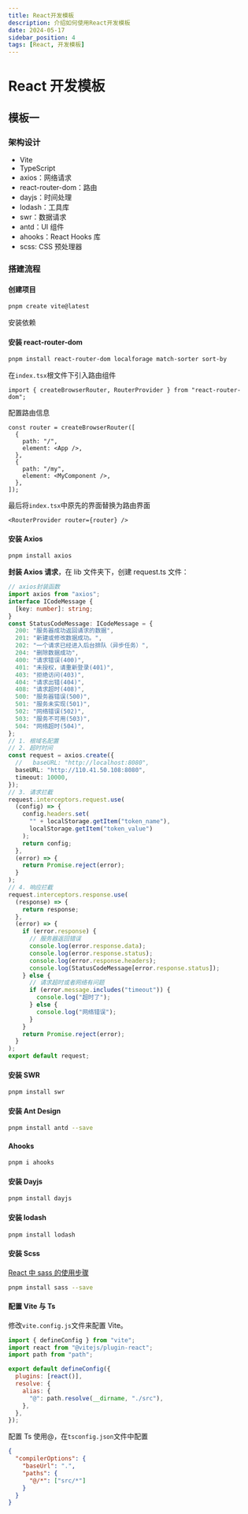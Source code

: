 ```yaml
---
title: React开发模板
description: 介绍如何使用React开发模板
date: 2024-05-17
sidebar_position: 4
tags: [React, 开发模板]
---
```


# React 开发模板

## 模板一

### 架构设计

- Vite
- TypeScript
- axios：网络请求
- react-router-dom：路由
- dayjs：时间处理
- lodash：工具库
- swr：数据请求
- antd：UI 组件
- ahooks：React Hooks 库
- scss: CSS 预处理器

### 搭建流程

#### 创建项目

```bash
pnpm create vite@latest
```

安装依赖

#### 安装 react-router-dom

```bash
pnpm install react-router-dom localforage match-sorter sort-by
```

在`index.tsx`根文件下引入路由组件

```tsx
import { createBrowserRouter, RouterProvider } from "react-router-dom";
```

配置路由信息

```tsx
const router = createBrowserRouter([
  {
    path: "/",
    element: <App />,
  },
  {
    path: "/my",
    element: <MyComponent />,
  },
]);
```

最后将`index.tsx`中原先的界面替换为路由界面

```tsx
<RouterProvider router={router} />
```

#### 安装 Axios

```bash
pnpm install axios
```

**封装 Axios 请求**，在 lib 文件夹下，创建 request.ts 文件：

```ts
// axios封装函数
import axios from "axios";
interface ICodeMessage {
  [key: number]: string;
}
const StatusCodeMessage: ICodeMessage = {
  200: "服务器成功返回请求的数据",
  201: "新建或修改数据成功。",
  202: "一个请求已经进入后台排队（异步任务）",
  204: "删除数据成功",
  400: "请求错误(400)",
  401: "未授权，请重新登录(401)",
  403: "拒绝访问(403)",
  404: "请求出错(404)",
  408: "请求超时(408)",
  500: "服务器错误(500)",
  501: "服务未实现(501)",
  502: "网络错误(502)",
  503: "服务不可用(503)",
  504: "网络超时(504)",
};
// 1. 根域名配置
// 2. 超时时间
const request = axios.create({
  //   baseURL: "http://localhost:8080",
  baseURL: "http://110.41.50.108:8080",
  timeout: 10000,
});
// 3. 请求拦截
request.interceptors.request.use(
  (config) => {
    config.headers.set(
      "" + localStorage.getItem("token_name"),
      localStorage.getItem("token_value")
    );
    return config;
  },
  (error) => {
    return Promise.reject(error);
  }
);
// 4. 响应拦截
request.interceptors.response.use(
  (response) => {
    return response;
  },
  (error) => {
    if (error.response) {
      // 服务器返回错误
      console.log(error.response.data);
      console.log(error.response.status);
      console.log(error.response.headers);
      console.log(StatusCodeMessage[error.response.status]);
    } else {
      // 请求超时或者网络有问题
      if (error.message.includes("timeout")) {
        console.log("超时了");
      } else {
        console.log("网络错误");
      }
    }
    return Promise.reject(error);
  }
);
export default request;
```

#### 安装 SWR

```bash
pnpm install swr
```

#### 安装 Ant Design

```bash
pnpm install antd --save
```

#### Ahooks

```bash
pnpm i ahooks
```

#### 安装 Dayjs

```bash
pnpm install dayjs
```

#### 安装 lodash

```bash
pnpm install lodash
```

#### 安装 Scss

[React 中 sass 的使用步骤](https://juejin.cn/post/7224688455989166135)

```bash
pnpm install sass --save
```

#### 配置 Vite 与 Ts

修改`vite.config.js`文件来配置 Vite。

```js
import { defineConfig } from "vite";
import react from "@vitejs/plugin-react";
import path from "path";

export default defineConfig({
  plugins: [react()],
  resolve: {
    alias: {
      "@": path.resolve(__dirname, "./src"),
    },
  },
});
```

配置 Ts 使用@，在`tsconfig.json`文件中配置

```json
{
  "compilerOptions": {
    "baseUrl": ".",
    "paths": {
      "@/*": ["src/*"]
    }
  }
}
```
